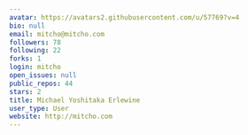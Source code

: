 ```yaml
---
avatar: https://avatars2.githubusercontent.com/u/57769?v=4
bio: null
email: mitcho@mitcho.com
followers: 78
following: 22
forks: 1
login: mitcho
open_issues: null
public_repos: 44
stars: 2
title: Michael Yoshitaka Erlewine
user_type: User
website: http://mitcho.com
---
```

